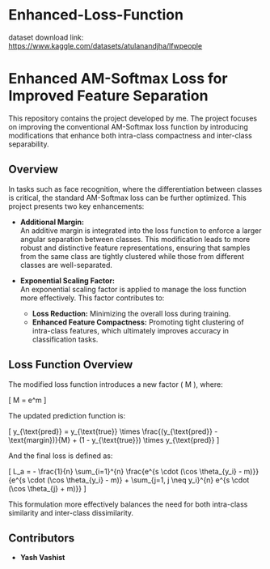 # Enhanced-Loss-Function

dataset download link: https://www.kaggle.com/datasets/atulanandjha/lfwpeople


# Enhanced AM-Softmax Loss for Improved Feature Separation

This repository contains the project developed by me. The project focuses on improving the conventional AM-Softmax loss function by introducing modifications that enhance both intra-class compactness and inter-class separability.

## Overview

In tasks such as face recognition, where the differentiation between classes is critical, the standard AM-Softmax loss can be further optimized. This project presents two key enhancements:

- **Additional Margin:**  
  An additive margin is integrated into the loss function to enforce a larger angular separation between classes. This modification leads to more robust and distinctive feature representations, ensuring that samples from the same class are tightly clustered while those from different classes are well-separated.

- **Exponential Scaling Factor:**  
  An exponential scaling factor is applied to manage the loss function more effectively. This factor contributes to:
  - **Loss Reduction:** Minimizing the overall loss during training.
  - **Enhanced Feature Compactness:** Promoting tight clustering of intra-class features, which ultimately improves accuracy in classification tasks.

## Loss Function Overview

The modified loss function introduces a new factor \( M \), where:

\[
M = e^m
\]

The updated prediction function is:

\[
y_{\text{pred}} = y_{\text{true}} \times \frac{(y_{\text{pred}} - \text{margin})}{M} + (1 - y_{\text{true}}) \times y_{\text{pred}}
\]

And the final loss is defined as:

\[
L_a = - \frac{1}{n} \sum_{i=1}^{n} \frac{e^{s \cdot (\cos \theta_{y_i} - m)}}{e^{s \cdot (\cos \theta_{y_i} - m)} + \sum_{j=1, j \neq y_i}^{n} e^{s \cdot (\cos \theta_{j} + m)}}
\]

This formulation more effectively balances the need for both intra-class similarity and inter-class dissimilarity.

## Contributors

- **Yash Vashist** 

